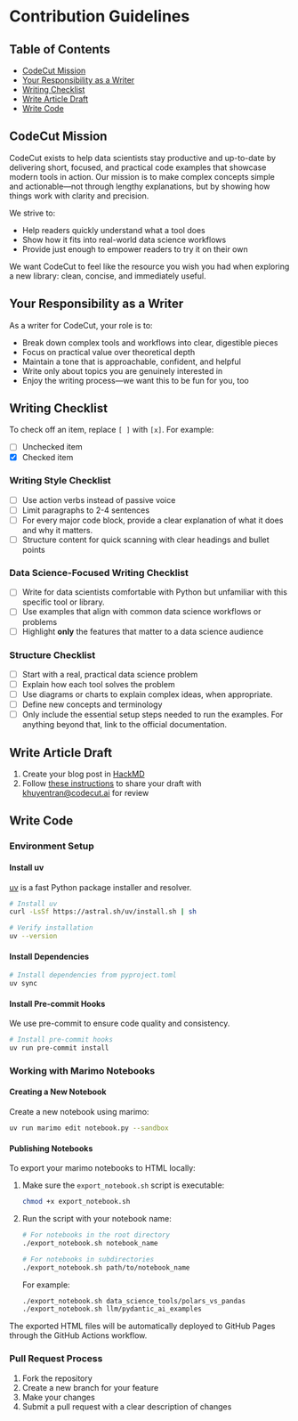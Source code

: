# Contribution Guidelines

## Table of Contents

- [CodeCut Mission](#codecut-mission)
- [Your Responsibility as a Writer](#your-responsibility-as-a-writer)
- [Writing Checklist](#writing-checklist)
- [Write Article Draft](#write-article-draft)
- [Write Code](#write-code)

## CodeCut Mission

CodeCut exists to help data scientists stay productive and up-to-date by delivering short, focused, and practical code examples that showcase modern tools in action. Our mission is to make complex concepts simple and actionable—not through lengthy explanations, but by showing how things work with clarity and precision.

We strive to:

- Help readers quickly understand what a tool does
- Show how it fits into real-world data science workflows
- Provide just enough to empower readers to try it on their own

We want CodeCut to feel like the resource you wish you had when exploring a new library: clean, concise, and immediately useful.

## Your Responsibility as a Writer

As a writer for CodeCut, your role is to:

- Break down complex tools and workflows into clear, digestible pieces
- Focus on practical value over theoretical depth
- Maintain a tone that is approachable, confident, and helpful
- Write only about topics you are genuinely interested in
- Enjoy the writing process—we want this to be fun for you, too

## Writing Checklist

To check off an item, replace `[ ]` with `[x]`. For example:
- [ ] Unchecked item
- [x] Checked item

### Writing Style Checklist

- [ ] Use action verbs instead of passive voice
- [ ] Limit paragraphs to 2-4 sentences
- [ ] For every major code block, provide a clear explanation of what it does and why it matters.
- [ ] Structure content for quick scanning with clear headings and bullet points

### Data Science-Focused Writing Checklist

- [ ] Write for data scientists comfortable with Python but unfamiliar with this specific tool or library.
- [ ] Use examples that align with common data science workflows or problems
- [ ] Highlight **only** the features that matter to a data science audience

### Structure Checklist

- [ ] Start with a real, practical data science problem
- [ ] Explain how each tool solves the problem
- [ ] Use diagrams or charts to explain complex ideas, when appropriate.
- [ ] Define new concepts and terminology
- [ ] Only include the essential setup steps needed to run the examples. For anything beyond that, link to the official documentation.

## Write Article Draft

1. Create your blog post in [HackMD](https://hackmd.io)
2. Follow [these instructions](https://hackmd.io/c/tutorials/%2F%40docs%2Finvite-others-to-a-private-note-en) to share your draft with khuyentran@codecut.ai for review

## Write Code

### Environment Setup

#### Install uv

[uv](https://github.com/astral.sh/uv) is a fast Python package installer and resolver.

```bash
# Install uv
curl -LsSf https://astral.sh/uv/install.sh | sh

# Verify installation
uv --version
```

#### Install Dependencies

```bash
# Install dependencies from pyproject.toml
uv sync
```

#### Install Pre-commit Hooks

We use pre-commit to ensure code quality and consistency.

```bash
# Install pre-commit hooks
uv run pre-commit install
```

### Working with Marimo Notebooks

#### Creating a New Notebook

Create a new notebook using marimo:

```bash
uv run marimo edit notebook.py --sandbox
```

#### Publishing Notebooks

To export your marimo notebooks to HTML locally:

1. Make sure the `export_notebook.sh` script is executable:

   ```bash
   chmod +x export_notebook.sh
   ```

2. Run the script with your notebook name:

   ```bash
   # For notebooks in the root directory
   ./export_notebook.sh notebook_name

   # For notebooks in subdirectories
   ./export_notebook.sh path/to/notebook_name
   ```

   For example:

   ```bash
   ./export_notebook.sh data_science_tools/polars_vs_pandas
   ./export_notebook.sh llm/pydantic_ai_examples
   ```

The exported HTML files will be automatically deployed to GitHub Pages through the GitHub Actions workflow.

### Pull Request Process

1. Fork the repository
2. Create a new branch for your feature
3. Make your changes
4. Submit a pull request with a clear description of changes

